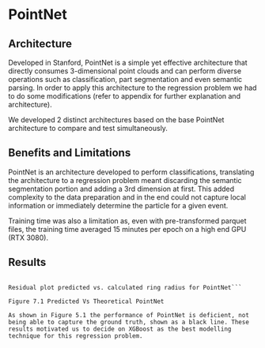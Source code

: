 # PointNet

## Architecture

Developed in Stanford, PointNet is a simple yet effective architecture that directly consumes 3-dimensional point clouds and can perform diverse operations such as classification, part segmentation and even semantic parsing. In order to apply this architecture to the regression problem we had to do some modifications (refer to appendix for further explanation and architecture).

We developed 2 distinct architectures based on the base PointNet architecture to compare and test simultaneously.

## Benefits and Limitations

PointNet is an architecture developed to perform classifications, translating the architecture to a regression problem meant discarding the semantic segmentation portion and adding a 3rd dimension at first. This added complexity to the data preparation and in the end could not capture local information or immediately determine the particle for a given event.

Training time was also a limitation as, even with pre-transformed parquet files, the training time averaged 15 minutes per epoch on a high end GPU (RTX 3080).

## Results

```{figure} ../../../../../figures/pnt_pred_theo.png :name: pnt_predicted_vs_theoretical

Residual plot predicted vs. calculated ring radius for PointNet```

Figure 7.1 Predicted Vs Theoretical PointNet

As shown in Figure 5.1 the performance of PointNet is deficient, not being able to capture the ground truth, shown as a black line. These results motivated us to decide on XGBoost as the best modelling technique for this regression problem.
